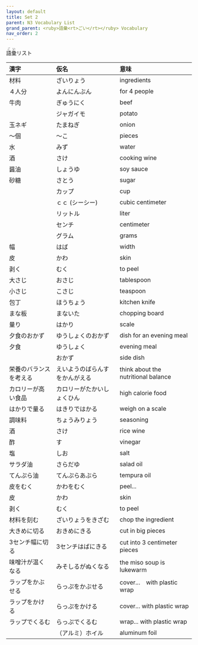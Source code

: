 ```yaml
---
layout: default
title: Set 2
parent: N3 Vocabulary List
grand_parent: <ruby>語彙<rt>ごい</rt></ruby> Vocabulary
nav_order: 2
---
```


<ruby>語彙<rt>ごい</rt></ruby>リスト

| 漢字                   | 仮名                           | 意味                                |
|:---------------------- |:------------------------------ |:----------------------------------- |
| 材料                   | ざいりょう                     | ingredients                         |
| ４人分                 | よんにんぶん                   | for 4 people                        |
| 牛肉                   | ぎゅうにく                     | beef                                |
|                        | ジャガイモ                     | potato                              |
| 玉ネギ                 | たまねぎ                       | onion                               |
| ～個                   | ～こ                           | pieces                              |
| 水                     | みず                           | water                               |
| 酒                     | さけ                           | cooking wine                        |
| 醤油                   | しょうゆ                       | soy sauce                           |
| 砂糖                   | さとう                         | sugar                               |
|                        | カップ                         | cup                                 |
|                        | ｃｃ (シーシー)                | cubic centimeter                    |
|                        | リットル                       | liter                               |
|                        | センチ                         | centimeter                          |
|                        | グラム                         | grams                               |
| 幅                     | はば                           | width                               |
| 皮                     | かわ                           | skin                                |
| 剥く                   | むく                           | to peel                             |
| 大さじ                 | おさじ                         | tablespoon                          |
| 小さじ                 | こさじ                         | teaspoon                            |
| 包丁                   | ほうちょう                     | kitchen knife                       |
| まな板                 | まないた                       | chopping board                      |
| 量り                   | はかり                         | scale                               |
| 夕食のおかず           | ゆうしょくのおかず             | dish for an evening meal            |
| 夕食                   | ゆうしょく                     | evening meal                        |
|                        | おかず                         | side dish                           |
| 栄養のバランスを考える | えいようのばらんすをかんがえる | think about the nutritional balance |
| カロリーが高い食品     | カロリーがたかいしょくひん     | high calorie food                   |
| はかりで量る           | はきりではかる                 | weigh on a scale                    |
| 調味料                 | ちょうみりょう                 | seasoning                           |
| 酒                     | さけ                           | rice wine                           |
| 酢                     | す                             | vinegar                             |
| 塩                     | しお                           | salt                                |
| サラダ油               | さらだゆ                       | salad oil                           |
| てんぷら油             | てんぷらあぶら                 | tempura oil                         |
| 皮をむく               | かわをむく                     | peel...                             |
| 皮                     | かわ                           | skin                                |
| 剥く                   | むく                           | to peel                             |
| 材料を刻む             | ざいりょうをきざむ             | chop the ingredient                 |
| 大きめに切る           | おきめにきる                   | cut in big pieces                   |
| 3センチ幅に切る        | 3センチはばにきる              | cut into 3 centimeter pieces        |
| 味噌汁が温くなる       | みそしるがぬくなる             | the miso soup is lukewarm           |
| ラップをかぶせる       | らっぷをかぶせる               | cover...　with plastic wrap         |
| ラップをかける         | らっぷをかける                 | cover... with plastic wrap          |
| ラップでくるむ         | らっぷでくるむ                 | wrap... with plastic wrap           |
|                        | （アルミ）ホイル               | aluminum foil                       |
